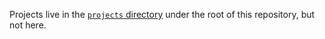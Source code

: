 
Projects live in the [`projects` directory](../../detectron2-main/projects) under the root of this repository, but not here.
